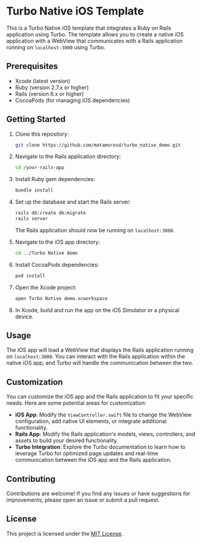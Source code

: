 # Turbo Native iOS Template

This is a Turbo Native iOS template that integrates a Ruby on Rails application using Turbo. The template allows you to create a native iOS application with a WebView that communicates with a Rails application running on `localhost:3000` using Turbo.

## Prerequisites

- Xcode (latest version)
- Ruby (version 2.7.x or higher)
- Rails (version 6.x or higher)
- CocoaPods (for managing iOS dependencies)

## Getting Started

1. Clone this repository:

   ```bash
   git clone https://github.com/matamorosd/turbo_native_demo.git
   ```

2. Navigate to the Rails application directory:

   ```bash
   cd /your-rails-app
   ```

3. Install Ruby gem dependencies:

   ```bash
   bundle install
   ```

4. Set up the database and start the Rails server:

   ```bash
   rails db:create db:migrate
   rails server
   ```

   The Rails application should now be running on `localhost:3000`.

5. Navigate to the iOS app directory:

   ```bash
   cd ../Turbo Native demo
   ```

6. Install CocoaPods dependencies:

   ```bash
   pod install
   ```

7. Open the Xcode project:

   ```bash
   open Turbo Native demo.xcworkspace
   ```

8. In Xcode, build and run the app on the iOS Simulator or a physical device.

## Usage

The iOS app will load a WebView that displays the Rails application running on `localhost:3000`. You can interact with the Rails application within the native iOS app, and Turbo will handle the communication between the two.

## Customization

You can customize the iOS app and the Rails application to fit your specific needs. Here are some potential areas for customization:

- **iOS App**: Modify the `ViewController.swift` file to change the WebView configuration, add native UI elements, or integrate additional functionality.
- **Rails App**: Modify the Rails application's models, views, controllers, and assets to build your desired functionality.
- **Turbo Integration**: Explore the Turbo documentation to learn how to leverage Turbo for optimized page updates and real-time communication between the iOS app and the Rails application.

## Contributing

Contributions are welcome! If you find any issues or have suggestions for improvements, please open an issue or submit a pull request.

## License

This project is licensed under the [MIT License](LICENSE).
